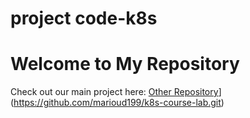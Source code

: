 # project code-k8s 

# Welcome to My Repository

Check out our main project here: [Other Repository]([https://github.com/username/other-repository)](https://github.com/marioud199/k8s-course-lab.git)


